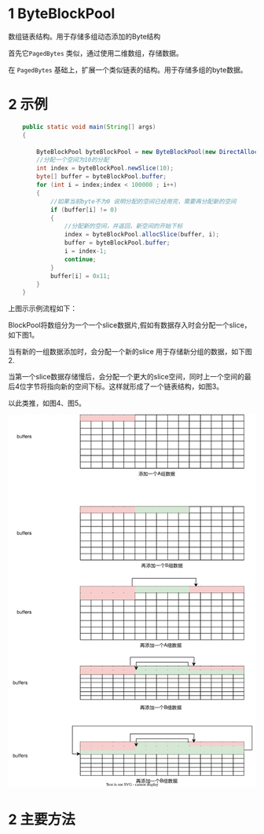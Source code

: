 # 1 ByteBlockPool

数组链表结构。用于存储多组动态添加的Byte结构

首先它`PagedBytes` 类似，通过使用二维数组，存储数据。

在 `PagedBytes` 基础上，扩展一个类似链表的结构。用于存储多组的byte数据。



# 2 示例

```java
    public static void main(String[] args)
    {

        ByteBlockPool byteBlockPool = new ByteBlockPool(new DirectAllocator());
        //分配一个空间为10的分配
        int index = byteBlockPool.newSlice(10);
        byte[] buffer = byteBlockPool.buffer;
        for (int i = index;index < 100000 ; i++)
        {
            //如果当前byte不为0 说明分配的空间已经用完，需要再分配新的空间
            if (buffer[i] != 0)
            {
                //分配新的空间，并返回，新空间的开始下标
                index = byteBlockPool.allocSlice(buffer, i);
                buffer = byteBlockPool.buffer;
                i = index-1;
                continue;
            }
            buffer[i] = 0x11;
        }
    }
```

上图示示例流程如下：







BlockPool将数组分为一个一个slice数据片,假如有数据存入时会分配一个slice，如下图1。

当有新的一组数据添加时，会分配一个新的slice 用于存储新分组的数据，如下图2.

当第一个slice数据存储慢后，会分配一个更大的slice空间，同时上一个空间的最后4位字节将指向新的空间下标。这样就形成了一个链表结构，如图3。

以此类推，如图4、图5。



![ByteBlocPool](ByteBlocPool.svg)



# 2 主要方法